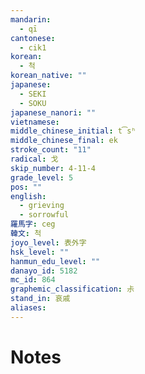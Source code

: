```yaml
---
mandarin:
  - qī
cantonese:
  - cik1
korean:
  - 척
korean_native: ""
japanese:
  - SEKI
  - SOKU
japanese_nanori: ""
vietnamese:
middle_chinese_initial: t͡sʰ
middle_chinese_final: ek
stroke_count: "11"
radical: 戈
skip_number: 4-11-4
grade_level: 5
pos: ""
english:
  - grieving
  - sorrowful
羅馬字: ceg
韓文: 척
joyo_level: 表外字
hsk_level: ""
hanmun_edu_level: ""
danayo_id: 5182
mc_id: 864
graphemic_classification: 尗
stand_in: 哀戚
aliases:
---
```


# Notes

